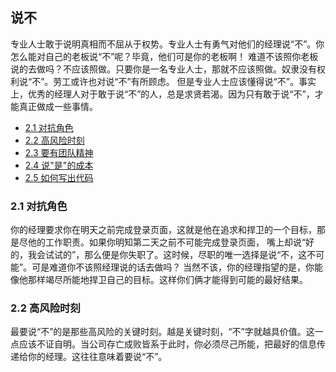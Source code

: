 ## 说不

专业人士敢于说明真相而不屈从于权势。专业人士有勇气对他们的经理说“不”。你怎么能对自己的老板说“不”呢？毕竟，他们可是你的老板啊！
难道不该照你老板说的去做吗？不应该照做。只要你是一名专业人士，那就不应该照做。奴隶没有权利说“不”。劳工或许也对说“不”有所顾虑。
但是专业人士应该懂得说“不”。事实上，优秀的经理人对于敢于说“不”的人，总是求贤若渴。因为只有敢于说“不”，才能真正做成一些事情。

- [2.1 对抗角色](#21-对抗角色)
- [2.2 高风险时刻](#22-高风险时刻)
- [2.3 要有团队精神]()
- [2.4 说"是"的成本]()
- [2.5 如何写出代码]()


### 2.1 对抗角色

你的经理要求你在明天之前完成登录页面，这就是他在追求和捍卫的一个目标，那是尽他的工作职责。如果你明知第二天之前不可能完成登录页面，
嘴上却说“好的，我会试试的”，那么便是你失职了。这时候，尽职的唯一选择是说“不，这不可能”。可是难道你不该照经理说的话去做吗？
当然不该，你的经理指望的是，你能像他那样竭尽所能地捍卫自己的目标。这样你们俩才能得到可能的最好结果。

### 2.2 高风险时刻

最要说“不”的是那些高风险的关键时刻。越是关键时刻，“不”字就越具价值。这一点应该不证自明。当公司存亡成败皆系于此时，你必须尽己所能，把最好的信息传递给你的经理。这往往意味着要说“不”。